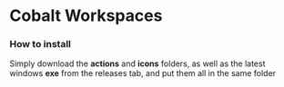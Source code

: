 # Cobalt Workspaces


### How to install
Simply download the __actions__ and __icons__ folders, as well as the latest windows __exe__ from the releases tab, and put them all in the same folder
